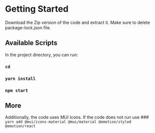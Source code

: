 # Getting Started 

Download the Zip version of the code and extract it.
Make sure to delete package-lock.json file.

## Available Scripts

In the project directory, you can run:

### `cd`
### `yarn install`
### `npm start`

## More

Additionally, the code uses MUI Icons.
If the code does not run use ### `yarn add @mui/icons-material @mui/material @emotion/styled @emotion/react` 

